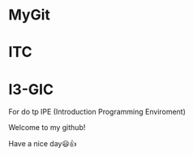 # MyGit
# ITC
# I3-GIC 
For do tp IPE (Introduction Programming Enviroment)

Welcome to my github!

Have a nice day😃👍
